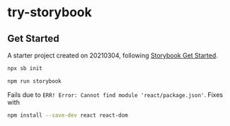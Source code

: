 # try-storybook
 
## Get Started

A starter project created on 20210304, following [Storybook Get Started](https://storybook.js.org/docs/react/get-started/install).

```bash
npx sb init

npm run storybook
```

Fails due to `ERR! Error: Cannot find module 'react/package.json'`. Fixes with 

```bash
npm install --save-dev react react-dom
```

